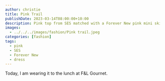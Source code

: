 ```yaml
---
author: christie
title: Pink Trail
publishDate: 2023-03-14T08:00:00+10:00
description: Pink top from SES matched with a Forever New pink mini skirt
images:
  - ../../../images/fashion/Pink trail.jpeg
categories: [fashion]
tags:
  - pink
  - SES
  - Forever New
  - dress
---
```

Today, I am wearing it to the lunch at F&L Gournet.
